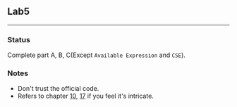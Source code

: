 ## Lab5

----
### Status
Complete part A, B, C(Except `Available Expression` and `CSE`).

### Notes
+ Don't trust the official code.
+ Refers to chapter [10](http://staff.cs.upt.ro/~chirila/teaching/upt/c51-pt/aamcij/7113/Fly0067.html),
                    [17](http://staff.cs.upt.ro/~chirila/teaching/upt/c51-pt/aamcij/7113/Fly0127.html)
                    if you feel it's intricate.
